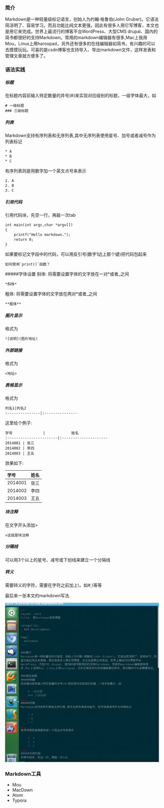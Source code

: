 ### 简介
Markdown是一种轻量级标记语言，创始人为约翰·格鲁伯(John Gruber)。它语法简洁明了、容易学习，而且功能比纯文本更强，因此有很多人用它写博客，本文也是用它来完成。世界上最流行的博客平台WordPress、大型CMS drupal、国内的简书都很好的支持Markdown。常用的markdown编辑器有很多,Mac上我用Mou，Linux上用haroopad，另外还有很多的在线编辑器如简书，有兴趣的可以去摸摸玩玩。可喜的是csdn博客也支持导入、导出markdown文件，这样发表和管理文章就方便多了。

### 语法实践
##### 标题
在标题内容前输入特定数量的井号(#)来实现对应级别的标题，一级字体最大，如

	# 一级标题
	### 三级标题

##### 列表
Markdown支持有序列表和无序列表,其中无序列表使用星号、加号或者减号作为列表标记

	* A
	* B
	* C

有序列表则是用数字加一个英文点号来表示

	1. A
	2. B
	3. C

##### 引用代码
引用代码块，先空一行，再敲一次tab

	int main(int argc,char *argv[])
	{
		printf("Hello markdown.");
		return 0;
	}

如果要标记文字段中的代码，可以用反引号(数字1边上那个键)把代码包起来

	如何使用`print()`函数？

#####字体设置
斜体: 将需要设置字体的文字放在一对*或者_之间

    *斜体*

粗体: 将需要设置字体的文字放在两对*或者_之间

	**粗体**

##### 图片显示
格式为

	![说明](图片地址)

##### 外部链接
格式为

	<地址>

##### 表格显示
格式为

    列名1|列名2
    :---------------|:---------------

这里给个例子:    

    学号              |            姓名
    :-----------------------|:---------------------
    2014001 | 张三
    2014002 | 李四
    2014003 | 王五

效果如下:

| 学号      | 姓名   |
| :------ | :--- |
| 2014001 | 张三   |
| 2014002 | 李四   |
| 2014003 | 王五   |


##### 块注释
在文字开头添加>

	>这就是块注释

##### 分隔线
可以用3个以上的星号、减号或下划线来建立一个分隔线

##### 转义

需要转义的字符，需要在字符之前加上\，如#,\等等

最后来一张本文的markdown写法.

![](https://raw.githubusercontent.com/djstava/PostsCollection/master/images/linux/markdown/how_to_use_markdown_01.png)

### Markdown工具
* Mou
* MacDown
* Atom
* Typora
